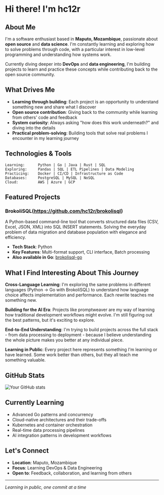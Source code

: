 # Hi there! I'm hc12r

## About Me
I'm a software enthusiast based in **Maputo, Mozambique**, passionate about **open source** and **data science**. I'm constantly learning and exploring how to solve problems through code, with a particular interest in low-level programming and understanding how systems work.

Currently diving deeper into **DevOps** and **data engineering**, I'm building projects to learn and practice these concepts while contributing back to the open source community.

## What Drives Me
- **Learning through building**: Each project is an opportunity to understand something new and share what I discover
- **Open source contribution**: Giving back to the community while learning from others' code and feedback
- **System curiosity**: Always asking "how does this work underneath?" and diving into the details
- **Practical problem-solving**: Building tools that solve real problems I encounter in my learning journey

## Technologies & Tools
```
Learning:      Python | Go | Java | Rust | SQL
Exploring:     Pandas | SQL | ETL Pipelines | Data Modeling
Practicing:    Docker | CI/CD | Infrastructure as Code
Databases:     PostgreSQL | MySQL | NoSQL
Cloud:         AWS | Azure | GCP
```

## Featured Projects

### BrokoliSQL(https://github.com/hc12r/brokolisql)
A Python-based command-line tool that converts structured data files (CSV, Excel, JSON, XML) into SQL INSERT statements. Solving the everyday problem of data migration and database population with elegance and efficiency.
- **Tech Stack**: Python
- **Key Features**: Multi-format support, CLI interface, Batch processing
- **Also available in Go**: [brokolisql-go](https://github.com/hc12r/brokolisql-go)

## What I Find Interesting About This Journey

**Cross-Language Learning**: I'm exploring the same problems in different languages (Python → Go with BrokoliSQL) to understand how language choice affects implementation and performance. Each rewrite teaches me something new.

**Building for the AI Era**: Projects like promptweaver are my way of learning how traditional development workflows might evolve. I'm still figuring out the best patterns, but it's exciting to explore.

**End-to-End Understanding**: I'm trying to build projects across the full stack - from data processing to deployment - because I believe understanding the whole picture makes you better at any individual piece.

**Learning in Public**: Every project here represents something I'm learning or have learned. Some work better than others, but they all teach me something valuable.

## GitHub Stats
![Your GitHub stats](https://github-readme-stats.vercel.app/api?username=hc12r&show_icons=true&theme=dark&hide_border=true)

## Currently Learning
- Advanced Go patterns and concurrency
- Cloud-native architectures and their trade-offs
- Kubernetes and container orchestration
- Real-time data processing pipelines
- AI integration patterns in development workflows

## Let's Connect
- **Location**: Maputo, Mozambique
- **Focus**: Learning DevOps & Data Engineering
- **Open to**: Feedback, collaboration, and learning from others

---
*Learning in public, one commit at a time*
